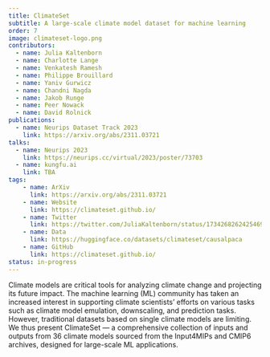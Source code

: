```yaml
---
title: ClimateSet
subtitle: A large-scale climate model dataset for machine learning
order: 7
image: climateset-logo.png
contributors:
  - name: Julia Kaltenborn
  - name: Charlotte Lange
  - name: Venkatesh Ramesh
  - name: Philippe Brouillard
  - name: Yaniv Gurwicz
  - name: Chandni Nagda
  - name: Jakob Runge
  - name: Peer Nowack
  - name: David Rolnick
publications:
  - name: Neurips Dataset Track 2023
    link: https://arxiv.org/abs/2311.03721
talks:
  - name: Neurips 2023
    link: https://neurips.cc/virtual/2023/poster/73703
  - name: kungfu.ai
    link: TBA
tags:
    - name: ArXiv
      link: https://arxiv.org/abs/2311.03721
    - name: Website
      link: https://climateset.github.io/
    - name: Twitter
      link: https://twitter.com/JuliaKaltenborn/status/1734268262425469373?s=20
    - name: Data
      link: https://huggingface.co/datasets/climateset/causalpaca
    - name: GitHub
      link: https://climateset.github.io/
status: in-progress
---
```

Climate models are critical tools for analyzing climate change and projecting its future impact. The machine learning (ML) community has taken an increased interest in supporting climate scientists’ efforts on various tasks such as climate model emulation, downscaling, and prediction tasks. However, traditional datasets based on single climate models are limiting. We thus present ClimateSet — a comprehensive collection of inputs and outputs from 36 climate models sourced from the Input4MIPs and CMIP6 archives, designed for large-scale ML applications.
